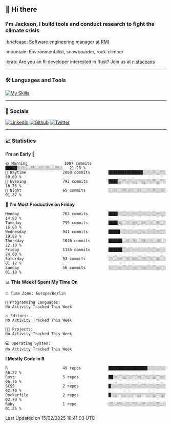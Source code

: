 ## :wave: Hi there
### I'm Jackson, I build tools and conduct research to fight the climate crisis
<p> :briefcase: Software engineering manager at <a href="https://rmi.org/" alt="RMI">RMI</a></p>
<p> :mountain: Environmentalist, snowboarder, rock-climber</p>
<p> :crab: Are you an R-developer interested in Rust? Join us at <a href="https://github.com/r-staceans" alt="r-staceans">r-staceans</a></p>

---

### :hammer_and_wrench: Languages and Tools

[![My Skills](https://skillicons.dev/icons?i=r,python,rust,docker,svelte,js,neovim,azure,postgresql,kubernetes,html,css&perline=6&theme=dark)](https://skillicons.dev)

---

### :iphone: Socials

[![LinkedIn](https://skillicons.dev/icons?i=linkedin&theme=dark)](https://www.linkedin.com/in/jackson-hoffart/) 
[![Github](https://skillicons.dev/icons?i=github&theme=dark)](https://github.com/jdhoffa) 
[![Twitter](https://skillicons.dev/icons?i=twitter&theme=dark)](https://twitter.com/jdhoffart) 

---

### :chart_with_upwards_trend: Statistics

 
<!--START_SECTION:waka-->
**I'm an Early 🐤** 

```text
🌞 Morning                1007 commits        █████░░░░░░░░░░░░░░░░░░░░   21.28 % 
🌆 Daytime                2868 commits        ███████████████░░░░░░░░░░   60.60 % 
🌃 Evening                793 commits         ████░░░░░░░░░░░░░░░░░░░░░   16.75 % 
🌙 Night                  65 commits          ░░░░░░░░░░░░░░░░░░░░░░░░░   01.37 % 
```
📅 **I'm Most Productive on Friday** 

```text
Monday                   702 commits         ████░░░░░░░░░░░░░░░░░░░░░   14.83 % 
Tuesday                  799 commits         ████░░░░░░░░░░░░░░░░░░░░░   16.88 % 
Wednesday                941 commits         █████░░░░░░░░░░░░░░░░░░░░   19.88 % 
Thursday                 1046 commits        ██████░░░░░░░░░░░░░░░░░░░   22.10 % 
Friday                   1136 commits        ██████░░░░░░░░░░░░░░░░░░░   24.00 % 
Saturday                 53 commits          ░░░░░░░░░░░░░░░░░░░░░░░░░   01.12 % 
Sunday                   56 commits          ░░░░░░░░░░░░░░░░░░░░░░░░░   01.18 % 
```


📊 **This Week I Spent My Time On** 

```text
🕑︎ Time Zone: Europe/Berlin

💬 Programming Languages: 
No Activity Tracked This Week

🔥 Editors: 
No Activity Tracked This Week

🐱‍💻 Projects: 
No Activity Tracked This Week

💻 Operating System: 
No Activity Tracked This Week
```

**I Mostly Code in R** 

```text
R                        49 repos            █████████████████░░░░░░░░   66.22 % 
Rust                     5 repos             ██░░░░░░░░░░░░░░░░░░░░░░░   06.76 % 
SCSS                     2 repos             █░░░░░░░░░░░░░░░░░░░░░░░░   02.70 % 
Dockerfile               2 repos             █░░░░░░░░░░░░░░░░░░░░░░░░   02.70 % 
Ruby                     1 repo              ░░░░░░░░░░░░░░░░░░░░░░░░░   01.35 % 
```




 Last Updated on 15/02/2025 18:41:03 UTC
<!--END_SECTION:waka-->
